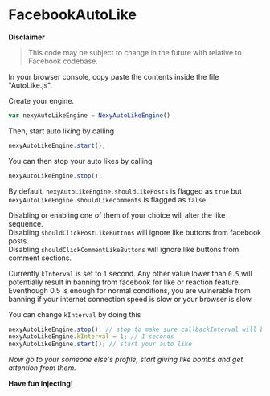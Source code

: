 # FacebookAutoLike

**Disclaimer**
> This code may be subject to change in the future with relative to Facebook codebase.

In your browser console, copy paste the contents inside the file "AutoLike.js".

Create your engine.

```js
var nexyAutoLikeEngine = NexyAutoLikeEngine()
```

Then, start auto liking by calling 
```js
nexyAutoLikeEngine.start();
```

You can then stop your auto likes by calling
```js
nexyAutoLikeEngine.stop();
```

By default, `nexyAutoLikeEngine.shouldLikePosts` is flagged as `true` but `nexyAutoLikeEngine.shouldLikecomments` is flagged as `false`.

Disabling or enabling one of them of your choice will alter the like sequence.  
Disabling `shouldClickPostLikeButtons` will ignore like buttons from facebook posts.  
Disabling `shouldClickCommentLikeButtons` will ignore like buttons from comment sections.  

Currently `kInterval` is set to `1` second. Any other value lower than `0.5` will potentially result in banning from facebook for like or reaction feature. Eventhough 0.5 is enough for normal conditions, you are vulnerable from banning if your internet connection speed is slow or your browser is slow.

You can change `kInterval` by doing this
```js
nexyAutoLikeEngine.stop(); // stop to make sure callbackInterval will be used in next start
nexyAutoLikeEngine.kInterval = 1; // 1 seconds
nexyAutoLikeEngine.start(); // start your auto like
```

*Now go to your someone else's profile, start giving like bombs and get attention from them.*

**Have fun injecting!**


